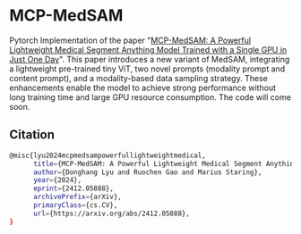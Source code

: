 # MCP-MedSAM

Pytorch Implementation of the paper "[MCP-MedSAM: A Powerful Lightweight Medical Segment Anything Model Trained with a Single GPU in Just One Day](https://arxiv.org/abs/2412.05888)". This paper introduces a new variant of MedSAM, integrating a lightweight pre-trained tiny ViT, two novel prompts (modality prompt and content prompt), and a modality-based data sampling strategy. These enhancements enable the model to achieve strong performance without long training time and large GPU resource consumption. The code will come soon.

## Citation

```bash
@misc{lyu2024mcpmedsampowerfullightweightmedical,
      title={MCP-MedSAM: A Powerful Lightweight Medical Segment Anything Model Trained with a Single GPU in Just One Day}, 
      author={Donghang Lyu and Ruochen Gao and Marius Staring},
      year={2024},
      eprint={2412.05888},
      archivePrefix={arXiv},
      primaryClass={cs.CV},
      url={https://arxiv.org/abs/2412.05888}, 
}
```

